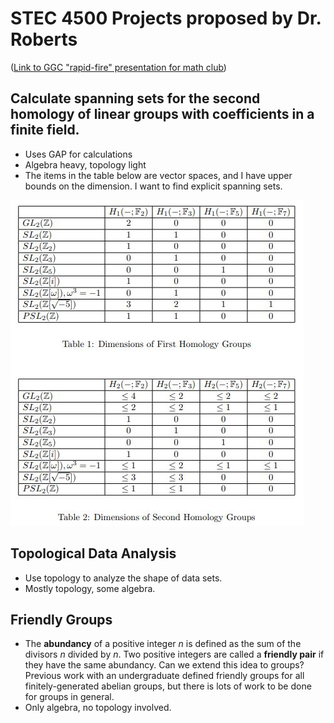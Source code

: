 # STEC 4500 Projects proposed by Dr. Roberts

([Link to GGC "rapid-fire" presentation for math club](https://youtu.be/FJAAOcAFP5w?t=2516))

## Calculate spanning sets for the second homology of linear groups with coefficients in a finite field.
- Uses GAP for calculations
- Algebra heavy, topology light
- The items in the table below are vector spaces, and I have upper bounds on the dimension. I want to find explicit spanning sets. 

![tables](https://raw.githubusercontent.com/jd-roberts/generators-group-homology/main/undergrad-research/Capture2.JPG)



## Topological Data Analysis
- Use topology to analyze the shape of data sets.
- Mostly topology, some algebra.


## Friendly Groups
- The **abundancy** of a positive integer *n* is defined as the sum of the divisors *n* divided by *n*. Two positive integers are called a **friendly pair** if they have the same abundancy. Can we extend this idea to groups? Previous work with an undergraduate defined friendly groups for all finitely-generated abelian groups, but there is lots of work to be done for groups in general. 
- Only algebra, no topology involved.
